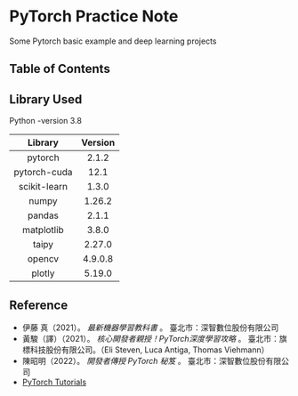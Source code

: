 # PyTorch Practice Note
Some Pytorch basic example and deep learning projects

## Table of Contents



## Library Used

Python -version 3.8

|   Library    | Version |
| :----------: | :-----: |
|   pytorch    |  2.1.2  |
| pytorch-cuda |  12.1   |
| scikit-learn |  1.3.0  |
|    numpy     | 1.26.2  |
|    pandas    |  2.1.1  |
|  matplotlib  |  3.8.0  |
|    taipy     | 2.27.0  |
|    opencv    | 4.9.0.8 |
|    plotly    | 5.19.0  |



## Reference

 - 伊藤 真（2021）。 *最新機器學習教科書* 。 臺北市：深智數位股份有限公司
 - 黃駿（譯）（2021）。 *核心開發者親授！PyTorch深度學習攻略* 。 臺北市：旗標科技股份有限公司。（Eli Steven, Luca Antiga, Thomas Viehmann）
 - 陳昭明（2022）。 *開發者傳授 PyTorch 秘笈* 。 臺北市：深智數位股份有限公司
 - [PyTorch Tutorials](https://pytorch.org/tutorials/) 